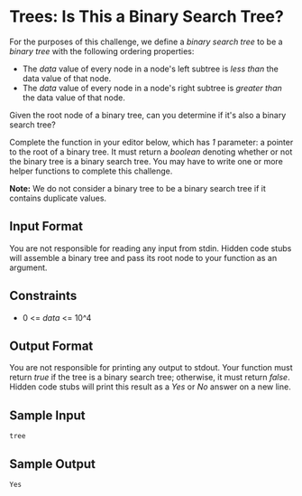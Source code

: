 # Trees: Is This a Binary Search Tree?  

For the purposes of this challenge, we define a *binary search tree* to be a *binary tree* with the following ordering properties:
- The *data* value of every node in a node's left subtree is *less than* the data value of that node.
- The *data* value of every node in a node's right subtree is *greater than* the data value of that node.

Given the root node of a binary tree, can you determine if it's also a binary search tree?

Complete the function in your editor below, which has *1* parameter: a pointer to the root of a binary tree. It must return a *boolean* denoting whether or not the binary tree is a binary search tree. You may have to write one or more helper functions to complete this challenge.

**Note:** We do not consider a binary tree to be a binary search tree if it contains duplicate values.

## Input Format

You are not responsible for reading any input from stdin. Hidden code stubs will assemble a binary tree and pass its root node to your function as an argument.

## Constraints

- 0 <= *data* <= 10^4

## Output Format

You are not responsible for printing any output to stdout. Your function must return *true* if the tree is a binary search tree; otherwise, it must return *false*. Hidden code stubs will print this result as a *Yes* or *No* answer on a new line.

## Sample Input

```
tree
```

## Sample Output

```
Yes
```
